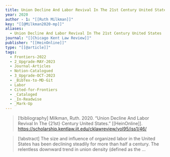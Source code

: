 ```yaml
---
title: Union Decline And Labor Revival In The 21st Century United States
year: 2020
author - 1: "[[Ruth Milkman]]"
key: "[[@Milkman2020-mp]]"
aliases:
  - Union Decline And Labor Revival In The 21st Century United States
journal: "[[Chicago Kent Law Review]]"
publisher: "[[HeinOnline]]"
type: "[[@article]]"
tags:
  - Frontiers-2022
  - 2_Upgrade-MAY-2023
  - Journal-Articles
  - Notion-Catalogued
  - 3_Upgrade-OCT-2023
  - _BibTex-to-MD-Git
  - Labor
  - Cited-for-Frontiers
  - _Cataloged
  - _In-Readwise
  - _Mark-Up
---
```


> [!bibliography]
> Milkman, Ruth. 2020. “Union Decline And Labor Revival In The {21st} Century United States.” [[HeinOnline]]. https://scholarship.kentlaw.iit.edu/cklawreview/vol95/iss1/46/

> [!abstract]
> The size and influence of organized labor in the United States has been declining steadily for more than half a century. The relentless downward trend in union density (defined as the …